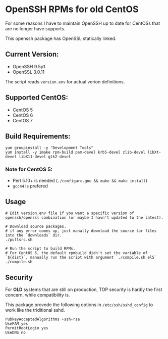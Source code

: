 # OpenSSH RPMs for old CentOS

For some reasons I have to maintain OpenSSH up to date for CentOSs that are no longer have supports.

This openssh package has OpenSSL statically linked.

## Current Version:

- OpenSSH 9.5p1
- OpenSSL 3.0.11

The script reads `version.env` for actual verion definitions.

## Supported CentOS:

- CentOS 5
- CentOS 6
- CentOS 7

## Build Requirements:

```
yum groupinstall -y "Development Tools"
yum install -y imake rpm-build pam-devel krb5-devel zlib-devel libXt-devel libX11-devel gtk2-devel
```
### Note for CentOS 5:

- Perl 5.10+ is needed (`./configure.gnu && make && make install`)
- `gcc44` is prefered

## Usage

```
# Edit version.env file if you want a specific version of openssh/openssl combination (or maybe I havn't updated to the latest).

# Download source packages.
# if any error comes up, just manally download the source tar files into the `downloads` dir.
./pullsrc.sh

# Run the script to build RPMs. 
# For CentOS 5, the default rpmbuild didn't set the variable of `${dist}`, manually run the script with argument `./compile.sh el5`
./compile.sh
```

## Security

For **OLD** systems that are still on production, TOP security is hardly the first concern, while compatibility is.

This package provede the following options in `/etc/ssh/sshd_config` to work like the triditional sshd.

```
PubkeyAcceptedAlgorithms +ssh-rsa
UsePAM yes
PermitRootLogin yes
UseDNS no
```

